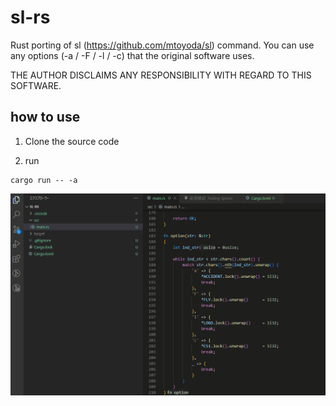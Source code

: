 # sl-rs
Rust porting of sl (https://github.com/mtoyoda/sl) command.
You can use any options (-a / -F / -l / -c) that the original software uses.

THE AUTHOR DISCLAIMS ANY RESPONSIBILITY WITH REGARD TO THIS SOFTWARE.

## how to use

1. Clone the source code

2. run
```
cargo run -- -a
```


![実際の画像](./assets/Animation.gif)